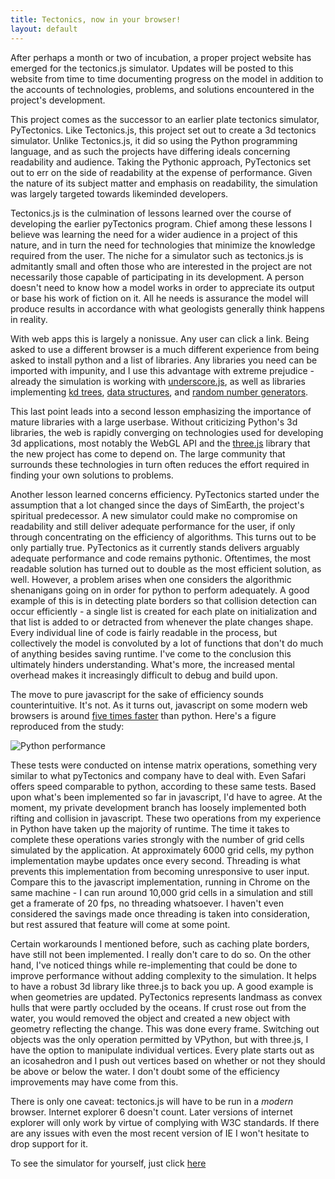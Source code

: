 ```yaml
---
title: Tectonics, now in your browser!
layout: default
---
```


After perhaps a month or two of incubation, a proper project website has emerged for the tectonics.js simulator. Updates will be posted to this website from time to time documenting progress on the model in addition to the accounts of technologies, problems, and solutions encountered in the project's development.

This project comes as the successor to an earlier plate tectonics simulator, PyTectonics. Like Tectonics.js, this project set out to create a 3d tectonics simulator. Unlike Tectonics.js, it did so using the Python programming language, and as such the projects have differing ideals concerning readability and audience. Taking the Pythonic approach, PyTectonics set out to err on the side of readability at the expense of performance. Given the nature of its subject matter and emphasis on readability, the simulation was largely targeted towards likeminded developers.

Tectonics.js is the culmination of lessons learned over the course of developing the earlier pyTectonics program. Chief among these lessons I believe was learning the need for a wider audience in a project of this nature, and in turn the need for technologies that minimize the knowledge required from the user. The niche for a simulator such as tectonics.js is admitantly small and often those who are interested in the project are not necessarily those capable of participating in its development. A person doesn't need to know how a model works in order to appreciate its output or base his work of fiction on it. All he needs is assurance the model will produce results in accordance with what geologists generally think happens in reality.

With web apps this is largely a nonissue. Any user can click a link. Being asked to use a different browser is a much different experience from being asked to install python and a list of libraries. Any libraries you need can be imported with impunity, and I use this advantage with extreme prejudice - already the simulation is working with [underscore.js](http://underscorejs.org/), as well as libraries implementing [kd trees](https://code.google.com/p/kdtree/), [data structures](https://github.com/mauriciosantos/buckets), and [random number generators](http://simjs.com/random.html).

This last point leads into a second lesson emphasizing the importance of mature libraries with a large userbase. Without criticizing Python's 3d libraries, the web is rapidly converging on technologies used for developing 3d applications, most notably the WebGL API and the [three.js](http://threejs.org/) library that the new project has come to depend on. The large community that surrounds these technologies in turn often reduces the effort required in finding your own solutions to problems.

Another lesson learned concerns efficiency. PyTectonics started under the assumption that a lot changed since the days of SimEarth, the project's spiritual predecessor. A new simulator could make no compromise on readability and still deliver adequate performance for the user, if only through concentrating on the efficiency of algorithms. This turns out to be only partially true. PyTectonics as it currently stands delivers arguably adequate performance and code remains pythonic. Oftentimes, the most readable solution has turned out to double as the most efficient solution, as well. However, a problem arises when one considers the algorithmic shenanigans going on in order for python to perform adequately. A good example of this is in detecting plate borders so that collision detection can occur efficiently - a single list is created for each plate on initialization and that list is added to or detracted from whenever the plate changes shape. Every individual line of code is fairly readable in the process, but collectively the model is convoluted by a lot of functions that don't do much of anything besides saving runtime. I've come to the conclusion this ultimately hinders understanding. What's more, the increased mental overhead makes it increasingly difficult to debug and build upon.

The move to pure javascript for the sake of efficiency sounds counterintuitive. It's not. As it turns out, javascript on some modern web browsers is around [five times faster](http://dvschroeder.blogspot.com/2013/07/java-vs-javascript-vs-python.html) than python. Here's a figure reproduced from the study:

![Python performance](http://2.bp.blogspot.com/-BcemgfpuSvQ/UfCyESwcPKI/AAAAAAAAA9Q/a2qKDpvmZN8/s400/LatticeBoltzmannPerformanceGraph.png)

These tests were conducted on intense matrix operations, something very similar to what pyTectonics and company have to deal with. Even Safari offers speed comparable to python, according to these same tests. Based upon what's been implemented so far in javascript, I'd have to agree. At the moment, my private development branch has loosely implemented both rifting and collision in javascript. These two operations from my experience in Python have taken up the majority of runtime. The time it takes to complete these operations varies strongly with the number of grid cells simulated by the application. At approximately 6000 grid cells, my python implementation maybe updates once every second. Threading is what prevents this implementation from becoming unresponsive to user input. Compare this to the javascript implementation, running in Chrome on the same machine - I can run around 10,000 grid cells in a simulation and still get a framerate of 20 fps, no threading whatsoever. I haven't even considered the savings made once threading is taken into consideration, but rest assured that feature will come at some point. 

Certain workarounds I mentioned before, such as caching plate borders, have still not been implemented. I really don't care to do so. On the other hand, I've noticed things while re-implementing that could be done to improve performance without adding complexity to the simulation. It helps to have a robust 3d library like three.js to back you up. A good example is when geometries are updated. PyTectonics represents landmass as convex hulls that were partly occluded by the oceans. If crust rose out from the water, you would removed the object and created a new object with geometry reflecting the change. This was done every frame. Switching out objects was the only operation permitted by VPython, but with three.js, I have the option to manipulate individual vertices. Every plate starts out as an icosahedron and I push out vertices based on whether or not they should be above or below the water. I don't doubt some of the efficiency improvements may have come from this.

There is only one caveat: tectonics.js will have to be run in a *modern* browser. Internet explorer 6 doesn't count. Later versions of internet explorer will only work by virtue of complying with W3C standards. If there are any issues with even the most recent version of IE I won't hesitate to drop support for it. 

To see the simulator for yourself, just click [here](http://davidson16807.github.io/tectonics.js)